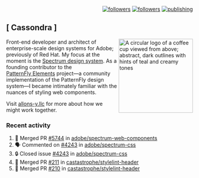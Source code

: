 <p align="right"><a rel="me" href="https://front-end.social/@castastrophe">
    <img alt="followers" title="Follow me on Mastodon" src="https://img.shields.io/mastodon/follow/109297102751309835?domain=https%3A%2F%2Ffront-end.social&label=Follow&logo=mastodon&logoColor=white&style=for-the-badge&labelColor=008080&color=006969"/></a>
  <a href="https://codepen.io/castastrophe/">
    <img alt="followers" title="Follow me on CodePen" src="https://img.shields.io/badge/23-1?color=640464&labelColor=7c007c&style=for-the-badge&logo=codepen&label=Follow"/></a>
<a href="https://castastrophe.medium.com/">
    <img alt="publishing" title="View articles on Medium" src="https://img.shields.io/badge/107-1?color=666&labelColor=444&label=subscribe&logo=medium&logoColor=white&style=for-the-badge"/></a>
</p>

## [&nbsp;Cassondra&nbsp;]

<img align="right" src="https://github-production-user-asset-6210df.s3.amazonaws.com/1840295/253016758-ba468774-1cd3-42c2-8f43-947b5eeb5edf.png" height="200" alt="A circular logo of a coffee cup viewed from above; abstract, dark outlines with hints of teal and creamy tones">

Front-end developer and architect of enterprise-scale design systems for Adobe; previously of Red Hat. My focus at the moment is the [Spectrum design system](https://github.com/adobe/spectrum-css). As a founding contributor to the [PatternFly&nbsp;Elements](https://github.com/patternfly/patternfly-elements) project&mdash;a community implementation of the PatternFly design system&mdash;I became intimately familiar with the nuances of styling web components.

Visit [allons-y.llc](http://allons-y.llc/) for more about how we might work together.

### Recent activity

<!--START_SECTION:activity-->
1. 🎉 Merged PR [#5744](https://github.com/adobe/spectrum-web-components/pull/5744) in [adobe/spectrum-web-components](https://github.com/adobe/spectrum-web-components)
2. 🗣 Commented on [#4243](https://github.com/adobe/spectrum-css/issues/4243#issuecomment-3329176465) in [adobe/spectrum-css](https://github.com/adobe/spectrum-css)
3. 🔒 Closed issue [#4243](https://github.com/adobe/spectrum-css/issues/4243) in [adobe/spectrum-css](https://github.com/adobe/spectrum-css)
4. 🎉 Merged PR [#211](https://github.com/castastrophe/stylelint-header/pull/211) in [castastrophe/stylelint-header](https://github.com/castastrophe/stylelint-header)
5. 🎉 Merged PR [#210](https://github.com/castastrophe/stylelint-header/pull/210) in [castastrophe/stylelint-header](https://github.com/castastrophe/stylelint-header)
<!--END_SECTION:activity-->
